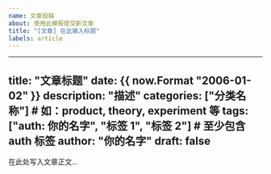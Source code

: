 ```yaml
---
name: 文章投稿
about: 使用此模板提交新文章
title: "[文章] 在此输入标题"
labels: article
---
```


<!--
请按照以下格式填写文章内容。
请不要修改 "---" 标记和字段名称。
只需修改引号内的内容和正文部分。
-->

---

title: "文章标题"
date: {{ now.Format "2006-01-02" }}
description: "描述"
categories: ["分类名称"] # 如：product, theory, experiment 等
tags: ["auth: 你的名字", "标签 1", "标签 2"]    # 至少包含 auth 标签
author: "你的名字"
draft: false
---

在此处写入文章正文...

<!--
支持 Markdown 格式：
- 使用 # 表示标题
- 使用 ** ** 表示粗体
- 使用 * * 表示斜体
- 使用 ``` ``` 表示代码块
- 使用 $ $ 表示公式
- 更多格式请参考：https://www.markdownguide.org/basic-syntax/
-->
